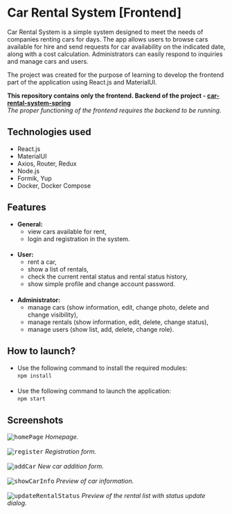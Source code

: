 # Car Rental System [Frontend]
Car Rental System is a simple system designed to meet the needs of companies renting cars for days. The app allows users to browse cars available for hire and send requests for car availability on the indicated date, along with a cost calculation. Administrators can easily respond to inquiries and manage cars and users.

The project was created for the purpose of learning to develop the frontend part of the application using React.js and MaterialUI.

**This repository contains only the frontend. Backend of the project - [car-rental-system-spring](https://github.com/Mr-Victor16/car-rental-system-spring)**  
_The proper functioning of the frontend requires the backend to be running._

## Technologies used
+ React.js
+ MaterialUI
+ Axios, Router, Redux
+ Node.js
+ Formik, Yup
+ Docker, Docker Compose

## Features
+ **General:**
  + view cars available for rent,
  + login and registration in the system.
####
+ **User:**
  + rent a car,
  + show a list of rentals,
  + check the current rental status and rental status history,
  + show simple profile and change account password.
####
+ **Administrator:**
  + manage cars (show information, edit, change photo, delete and change visibility),
  + manage rentals (show information, edit, delete, change status),
  + manage users (show list, add, delete, change role).

## How to launch?
+ Use the following command to install the required modules:  
`npm install`
####
+ Use the following command to launch the application:  
`npm start`

## Screenshots
<kbd>![homePage](https://github.com/Mr-Victor16/car-rental-system-react/assets/101965882/880a40a4-9b62-400e-a393-8c2f0c25f377)</kbd>
_Homepage._<br /><br />
<kbd>![register](https://github.com/Mr-Victor16/car-rental-system-react/assets/101965882/ede33a1c-dcba-44fb-9529-b34a1dd3efad)</kbd>
_Registration form._<br /><br />
<kbd>![addCar](https://github.com/Mr-Victor16/car-rental-system-react/assets/101965882/75fe3067-19c0-42b7-98ea-8afeabeb54a3)</kbd>
_New car addition form._<br /><br />
<kbd>![showCarInfo](https://github.com/Mr-Victor16/car-rental-system-react/assets/101965882/171378b4-56e9-479b-8598-1ade4cb41ae4)</kbd>
_Preview of car information._<br /><br />
<kbd>![updateRentalStatus](https://github.com/Mr-Victor16/car-rental-system-react/assets/101965882/30af8412-543d-4971-b1e9-160fde0b52ee)</kbd>
_Preview of the rental list with status update dialog._